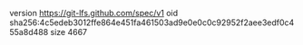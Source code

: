 version https://git-lfs.github.com/spec/v1
oid sha256:4c5edeb3012ffe864e451fa461503ad9e0e0c0c92952f2aee3edf0c455a8d488
size 4667
